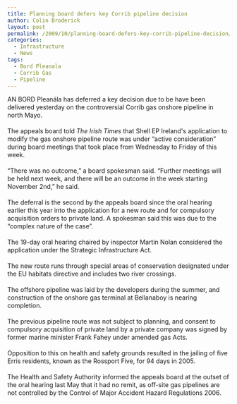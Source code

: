 ```yaml
---
title: Planning board defers key Corrib pipeline decision
author: Colin Broderick
layout: post
permalink: /2009/10/planning-board-defers-key-corrib-pipeline-decision/
categories:
  - Infrastructure
  - News
tags:
  - Bord Pleanala
  - Corrib Gas
  - Pipeline
---
```

<p style="line-height: 18px; margin-top: 0px; margin-right: 0px; margin-bottom: 18px; margin-left: 0px;">
  AN BORD Pleanála has deferred a key decision due to be have been delivered yesterday on the controversial Corrib gas onshore pipeline in north Mayo.
</p>

<p style="line-height: 18px; margin-top: 0px; margin-right: 0px; margin-bottom: 18px; margin-left: 0px;">
  The appeals board told <em>The Irish Times</em> that Shell EP Ireland's application to modify the gas onshore pipeline route was under “active consideration” during board meetings that took place from Wednesday to Friday of this week.
</p>

<p style="line-height: 18px; margin-top: 0px; margin-right: 0px; margin-bottom: 18px; margin-left: 0px;">
  “There was no outcome,” a board spokesman said. “Further meetings will be held next week, and there will be an outcome in the week starting November 2nd,” he said.
</p>

<p style="line-height: 18px; margin-top: 0px; margin-right: 0px; margin-bottom: 18px; margin-left: 0px;">
  The deferral is the second by the appeals board since the oral hearing earlier this year into the application for a new route and for compulsory acquisition orders to private land. A spokesman said this was due to the “complex nature of the case”.
</p>

<p style="line-height: 18px; margin-top: 0px; margin-right: 0px; margin-bottom: 18px; margin-left: 0px;">
  The 19-day oral hearing chaired by inspector Martin Nolan considered the application under the Strategic Infrastructure Act.
</p>

<p style="line-height: 18px; margin-top: 0px; margin-right: 0px; margin-bottom: 18px; margin-left: 0px;">
  The new route runs through special areas of conservation designated under the EU habitats directive and includes two river crossings.
</p>

<p style="line-height: 18px; margin-top: 0px; margin-right: 0px; margin-bottom: 18px; margin-left: 0px;">
  The offshore pipeline was laid by the developers during the summer, and construction of the onshore gas terminal at Bellanaboy is nearing completion.
</p>

<p style="line-height: 18px; margin-top: 0px; margin-right: 0px; margin-bottom: 18px; margin-left: 0px;">
  The previous pipeline route was not subject to planning, and consent to compulsory acquisition of private land by a private company was signed by former marine minister Frank Fahey under amended gas Acts.
</p>

<p style="line-height: 18px; margin-top: 0px; margin-right: 0px; margin-bottom: 18px; margin-left: 0px;">
  Opposition to this on health and safety grounds resulted in the jailing of five Erris residents, known as the Rossport Five, for 94 days in 2005.
</p>

<p style="line-height: 18px; margin-top: 0px; margin-right: 0px; margin-bottom: 18px; margin-left: 0px;">
  The Health and Safety Authority informed the appeals board at the outset of the oral hearing last May that it had no remit, as off-site gas pipelines are not controlled by the Control of Major Accident Hazard Regulations 2006.
</p>

